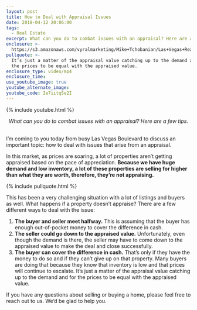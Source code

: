 ```yaml
---
layout: post
title: How to Deal with Appraisal Issues
date: 2018-04-12 20:06:00
tags:
  - Real Estate
excerpt: What can you do to combat issues with an appraisal? Here are a few tips.
enclosure: >-
  https://s3.amazonaws.com/vyralmarketing/Mike+Tchobanian/Las+Vegas+Real+Estate+Dealing+with+appraisal+issues.mp4
pullquote: >-
  It’s just a matter of the appraisal value catching up to the demand and for
  the prices to be equal with the appraised value.
enclosure_type: video/mp4
enclosure_time:
use_youtube_image: true
youtube_alternate_image:
youtube_code: Ie7iitqSe2I
---
```


{% include youtube.html %}

<center><em>What can you do to combat issues with an appraisal? Here are a few tips.</em></center>

<center>&nbsp;</center>

I’m coming to you today from busy Las Vegas Boulevard to discuss an important topic: how to deal with issues that arise from an appraisal.

In this market, as prices are soaring, a lot of properties aren’t getting appraised based on the pace of appreciation. **Because we have huge demand and low inventory, a lot of these properties are selling for higher than what they are worth, therefore, they’re not appraising.**

{% include pullquote.html %}

This has been a very challenging situation with a lot of listings and buyers as well. What happens if a property doesn’t appraise? There are a few different ways to deal with the issue:

1. **The buyer and seller meet halfway.** This is assuming that the buyer has enough out-of-pocket money to cover the difference in cash.
2. **The seller could go down to the appraised value.** Unfortunately, even though the demand is there, the seller may have to come down to the appraised value to make the deal and close successfully.
3. **The buyer can cover the difference in cash.** That’s only if they have the money to do so and if they can’t give up on that property. Many buyers are doing that because they know that inventory is low and that prices will continue to escalate. It’s just a matter of the appraisal value catching up to the demand and for the prices to be equal with the appraised value.

If you have any questions about selling or buying a home, please feel free to reach out to us. We’d be glad to help you.<br>